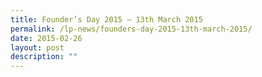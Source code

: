 ```yaml
---
title: Founder’s Day 2015 – 13th March 2015
permalink: /lp-news/founders-day-2015-13th-march-2015/
date: 2015-02-26
layout: post
description: ""
---
```

